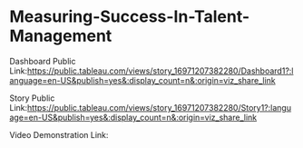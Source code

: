 # Measuring-Success-In-Talent-Management


Dashboard Public Link:https://public.tableau.com/views/story_16971207382280/Dashboard1?:language=en-US&publish=yes&:display_count=n&:origin=viz_share_link

Story Public Link:https://public.tableau.com/views/story_16971207382280/Story1?:language=en-US&publish=yes&:display_count=n&:origin=viz_share_link

Video Demonstration Link:
